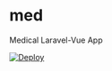 # med
Medical Laravel-Vue App

[![Deploy](https://www.herokucdn.com/deploy/button.svg)](https://heroku.com/deploy)
